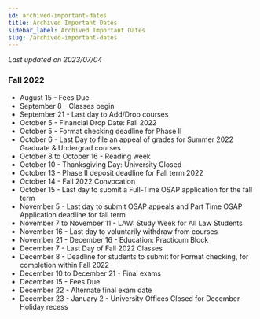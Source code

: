 ```yaml
---
id: archived-important-dates
title: Archived Important Dates
sidebar_label: Archived Important Dates
slug: /archived-important-dates
---
```


_Last updated on 2023/07/04_

### Fall 2022

-   August 15 - Fees Due
-   September 8 - Classes begin
-   September 21 - Last day to Add/Drop courses
-   October 5 - Financial Drop Date: Fall 2022
-   October 5 - Format checking deadline for Phase II
-   October 6 - Last Day to file an appeal of grades for Summer 2022 Graduate & Undergrad courses
-   October 8 to October 16 - Reading week
-   October 10 - Thanksgiving Day: University Closed
-   October 13 - Phase II deposit deadline for Fall term 2022
-   October 14 - Fall 2022 Convocation
-   October 15 - Last day to submit a Full-Time OSAP application for the fall term
-   November 5 - Last day to submit OSAP appeals and Part Time OSAP Application deadline for fall term
-   November 7 to November 11 - LAW: Study Week for All Law Students
-   November 16 - Last day to voluntarily withdraw from courses
-   November 21 - December 16 - Education: Practicum Block
-   December 7 - Last Day of Fall 2022 Classes
-   December 8 - Deadline for students to submit for Format checking, for completion within Fall 2022
-   December 10 to December 21 - Final exams
-   December 15 - Fees Due
-   December 22 - Alternate final exam date
-   December 23 - January 2 - University Offices Closed for December Holiday recess

